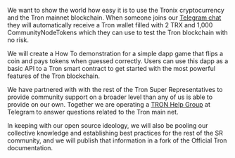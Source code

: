 We want to show the world how easy it is to use the Tronix cryptocurrency and the Tron mainnet blockchain. When someone joins our [Telegram chat](https://t.me/CommunityNode) they will automatically receive a Tron wallet filled with 2 TRX and 1,000 CommunityNodeTokens which they can use to test the Tron blockchain with no risk.

We will create a How To demonstration for a simple dapp game that flips a coin and pays tokens when guessed correctly. Users can use this dapp as a basic API to a Tron smart contract to get started with the most powerful features of the Tron blockchain.

We have partnered with with the rest of the Tron Super Representatives to provide community support on a broader level than any of us is able to provide on our own. Together we are operating a [TRON Help Group](https://t.me/TronHelp) at Telegram to answer questions related to the Tron main net. 

In keeping with our open source ideology, we will also be pooling our collective knowledge and establishing best practices for the rest of the SR community, and we will publish that information in a fork of the Official Tron documentation.
